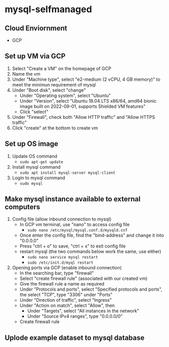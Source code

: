 # mysql-selfmanaged

## Cloud Enviornment
- GCP

## Set up VM via GCP
1. Select "Create a VM" on the homepage of GCP
2. Name the vm
3. Under "Machine type", select "e2-medium (2 vCPU, 4 GB memory)" to meet the minimun requirement of mysql
4. Under "Boot disk", select "change"
    - Under "Operating system", select "Ubuntu"
    - Under "Version", select "Ubuntu 18.04 LTS x86/64, amd64 bionic image built on 2022-09-01, supports Shielded VM features"
    - Click "select"
5. Under "Firewall", check both "Allow HTTP traffic" and "Allow HTTPS traffic"
6. Click "create" at the bottom to create vm
 
## Set up OS image
1. Update OS command
    - `sudo apt-get update`
2. Install mysql command
    - `sudo apt install mysql-server mysql-client`
3. Login to mysql command 
    - `sudo mysql`

## Make mysql instance available to external computers
1. Config file (allow inbound connection to mysql)
    - In GCP vm terminal, use "nano" to access config file
        - `sudo nano /etc/mysql/mysql.conf.d/mysqld.cnf`
    - Once enter the config file, find the "bind-address" and change it into "0.0.0.0"
    - Press "ctrl + o" to save, "ctrl + x" to exit config file
    - restart mysql (the two commands below work the same, use either)
        - `sudo nano service mysql restart`
        - `sudo /etc/init.d/myql restart`
2. Opening ports via GCP (enable inbound connection)
    - In the searching bar, type "firewall"
    - Select "create firewall rule" (associated with our created vm)
    - Give the firewall rule a name as required
    - Under "Protocols and ports", select "Specified protocols and ports", the select "TCP", type "3306" under "Ports"
    - Under "Direction of traffic", select "Ingress"
    - Under "Action on match", select "Allow", then
        - Under "Targets", select "All instances in the network"
        - Under "Source IPv4 ranges", type "0.0.0.0/0"
    - Create firewall rule

## Uplode example dataset to mysql database
